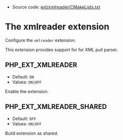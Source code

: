<!-- This is auto-generated file. -->
* Source code: [ext/xmlreader/CMakeLists.txt](https://github.com/petk/php-build-system/blob/master/cmake/ext/xmlreader/CMakeLists.txt)

# The xmlreader extension

Configure the `xmlreader` extension.

This extension provides support for for XML pull parser.

## PHP_EXT_XMLREADER

* Default: `ON`
* Values: `ON|OFF`

Enable the extension.

## PHP_EXT_XMLREADER_SHARED

* Default: `OFF`
* Values: `ON|OFF`

Build extension as shared.
